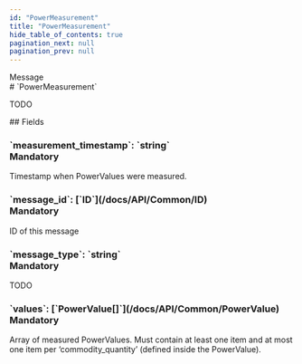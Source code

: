 ```yaml
---
id: "PowerMeasurement"
title: "PowerMeasurement"
hide_table_of_contents: true
pagination_next: null
pagination_prev: null
---
```


<div style={{ display: "flex", flexDirection: "row", alignItems: "start", justifyContent: "center" }}>
<div style={{ flexBasis: "35rem", flexGrow: "0", minWidth: "0" }}>
<div style={{ marginLeft: "1rem", marginBottom: "2rem" }}>
<div class="api-title">
<div style={{ width: "fit-content", fontWeight: 500, color: "gray" }}>
Message
</div>
# `PowerMeasurement`
</div>


TODO

</div>

<div style={{ marginLeft: "1rem" }}>
## Fields
</div>
<div class="field-card">
<h3>`measurement_timestamp`: <span className="type-link">`string`</span> <div style={{ float: "right", color: "#888888", fontSize: '10pt', fontWeight: "400" }}>Mandatory</div></h3>
Timestamp when PowerValues were measured.

</div>
<div class="field-card">
<h3>`message_id`: <span className="type-link">[`ID`](/docs/API/Common/ID)</span> <div style={{ float: "right", color: "#888888", fontSize: '10pt', fontWeight: "400" }}>Mandatory</div></h3>
ID of this message

</div>
<div class="field-card">
<h3>`message_type`: <span className="type-link">`string`</span> <div style={{ float: "right", color: "#888888", fontSize: '10pt', fontWeight: "400" }}>Mandatory</div></h3>
TODO

</div>
<div class="field-card">
<h3>`values`: <span className="type-link">[`PowerValue[]`](/docs/API/Common/PowerValue)</span> <div style={{ float: "right", color: "#888888", fontSize: '10pt', fontWeight: "400" }}>Mandatory</div></h3>
Array of measured PowerValues. Must contain at least one item and at most one item per ‘commodity_quantity’ (defined inside the PowerValue).

</div>
</div>
</div>
